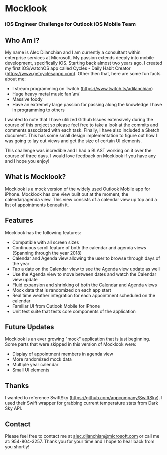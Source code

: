 # Mocklook
### iOS Engineer Challenge for Outlook iOS Mobile Team

## Who Am I?
My name is Alec Dilanchian and I am currently a consultant within enterprise services
at Microsoft. My passion extends deeply into mobile development, specifically iOS.
Starting back almost two years ago, I created my first iOS/watchOS app called
Cycles - Daily Habit Creator (https://www.getcyclesappp.com). 
Other then that, here are some fun facts about me:

- I stream programming on Twitch (https://www.twitch.tv/adilanchian)
- Huge heavy metal music fan \m/
- Massive foody
- Have an extremely large passion for passing along the knowledge I have in programming to others

I wanted to note that I have utilized Github Issues extensively during the course
of this project so please feel free to take a look at the commits and comments associated
with each task. Finally, I have also included a Sketch document. This has some
small design implementation to figure out how I was going to lay out views
and get the size of certain UI elements.

This challenge was incredible and I had a BLAST working on it over 
the course of three days. I would love feedback on Mocklook if you have any and 
I hope you enjoy!

## What is Mocklook?
Mocklook is a mock version of the widely used Outlook Mobile app for iPhone.
Mocklook has one view built out at the moment, the calendar/agenda view.
This view consists of a calendar view up top and a list of appointments beneath it.

## Features
Mocklook has the following features:

- Compatible with all screen sizes 
- Continuous scroll feature of both the calendar and agenda views (Spanning through the year 2018)
- Calendar and Agenda view allowing the user to browse through days of the year
- Tap a date on the Calendar view to see the Agenda view update as well
- Use the Agenda view to move between dates and watch the Calendar view update
- Fluid expansion and shrinking of both the Calendar and Agenda views 
- Mock data that is randomized on each app start
- Real time weather integration for each appointment scheduled on the calendar
- Familiar UI from Outlook Mobile for iPhone
- Unit test suite that tests core components of the application

## Future Updates
Mocklook is an ever growing "mock" application that is just beginning. Some parts
that were skipped in this version of Mocklook were:

- Display of appointment members in agenda view
- More randomized mock data
- Multiple year calendar
- Small UI elements

## Thanks
I wanted to reference SwiftSky (https://github.com/appcompany/SwiftSky).
I used their Swift wrapper for grabbing current temperature stats from Dark Sky API.

## Contact
Please feel free to contact me at alec.dilanchian@microsoft.com or call me at: 954-804-3257. 
Thank you for your time and I hope to hear back from you shortly!